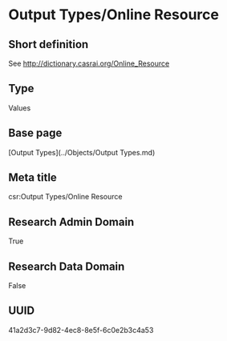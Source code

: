 # Output Types/Online Resource
## Short definition
See http://dictionary.casrai.org/Online_Resource
## Type
Values
## Base page
[Output Types](../Objects/Output Types.md)
## Meta title
csr:Output Types/Online Resource
## Research Admin Domain
True
## Research Data Domain
False
## UUID
41a2d3c7-9d82-4ec8-8e5f-6c0e2b3c4a53
